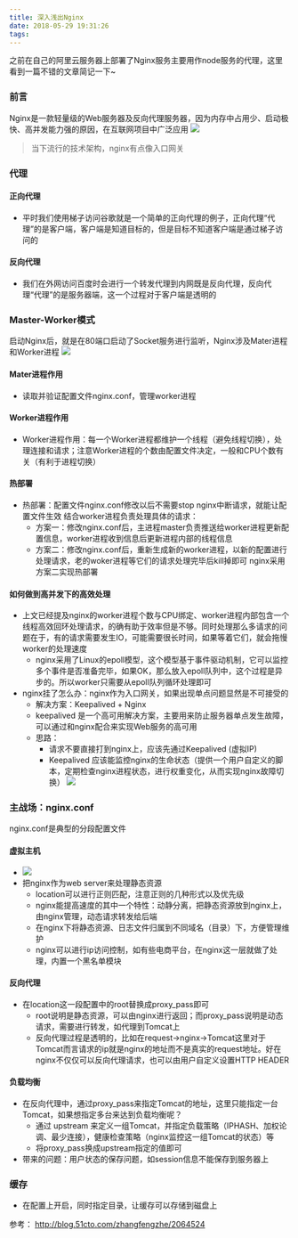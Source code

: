 ```yaml
---
title: 深入浅出Nginx
date: 2018-05-29 19:31:26
tags:
---
```


之前在自己的阿里云服务器上部署了Nginx服务主要用作node服务的代理，这里看到一篇不错的文章简记一下~

### 前言
Nginx是一款轻量级的Web服务器及反向代理服务器，因为内存中占用少、启动极快、高并发能力强的原因，在互联网项目中广泛应用
![](https://ws1.sinaimg.cn/large/e4336439gy1frsgjbi5aej20j40e2aax.jpg)
>当下流行的技术架构，nginx有点像入口网关

### 代理
#### 正向代理
- 平时我们使用梯子访问谷歌就是一个简单的正向代理的例子，正向代理“代理”的是客户端，客户端是知道目标的，但是目标不知道客户端是通过梯子访问的

#### 反向代理
- 我们在外网访问百度时会进行一个转发代理到内网既是反向代理，反向代理“代理”的是服务器端，这一个过程对于客户端是透明的

### Master-Worker模式
启动Nginx后，就是在80端口启动了Socket服务进行监听，Nginx涉及Mater进程和Worker进程
![](https://ws1.sinaimg.cn/large/e4336439gy1frsg790v3mj20m503uaad.jpg)
#### Mater进程作用
- 读取并验证配置文件nginx.conf，管理worker进程

#### Worker进程作用
- Worker进程作用：每一个Worker进程都维护一个线程（避免线程切换），处理连接和请求；注意Worker进程的个数由配置文件决定，一般和CPU个数有关（有利于进程切换）

#### 热部署
- 热部署：配置文件nginx.conf修改以后不需要stop nginx中断请求，就能让配置文件生效
结合worker进程负责处理具体的请求：
    + 方案一：修改nginx.conf后，主进程master负责推送给worker进程更新配置信息，worker进程收到信息后更新进程内部的线程信息
    + 方案二：修改nginx.conf后，重新生成新的worker进程，以新的配置进行处理请求，老的woker进程等它们的请求处理完毕后kill掉即可
nginx采用方案二实现热部署

#### 如何做到高并发下的高效处理
- 上文已经提及nginx的worker进程个数与CPU绑定、worker进程内部包含一个线程高效回环处理请求，的确有助于效率但是不够。同时处理那么多请求的问题在于，有的请求需要发生IO，可能需要很长时间，如果等着它们，就会拖慢worker的处理速度
    + nginx采用了Linux的epoll模型，这个模型基于事件驱动机制，它可以监控多个事件是否准备完毕，如果OK，那么放入epoll队列中，这个过程是异步的。所以worker只需要从epoll队列循环处理即可
- nginx挂了怎么办：nginx作为入口网关，如果出现单点问题显然是不可接受的
    + 解决方案：Keepalived + Nginx
    + keepalived 是一个高可用解决方案，主要用来防止服务器单点发生故障，可以通过和nginx配合来实现Web服务的高可用
    + 思路：
        * 请求不要直接打到nginx上，应该先通过Keepalived (虚拟IP)
        * Keepalived 应该能监控nginx的生命状态（提供一个用户自定义的脚本，定期检查nginx进程状态，进行权重变化，从而实现nginx故障切换）
        ![](https://ws1.sinaimg.cn/large/e4336439gy1frsgov5bh3j20jg07tdgl.jpg)

### 主战场：nginx.conf
nginx.conf是典型的分段配置文件
#### 虚拟主机
- ![](https://ws1.sinaimg.cn/large/e4336439gy1frsgrqy6tsj20ia080t8w.jpg)
- 把nginx作为web server来处理静态资源
    + location可以进行正则匹配，注意正则的几种形式以及优先级
    + nginx能提高速度的其中一个特性：动静分离，把静态资源放到nginx上，由nginx管理，动态请求转发给后端
    + 在nginx下将静态资源、日志文件归属到不同域名（目录）下，方便管理维护
    + nginx可以进行ip访问控制，如有些电商平台，在nginx这一层就做了处理，内置一个黑名单模块
#### 反向代理
- 在location这一段配置中的root替换成proxy_pass即可
    + root说明是静态资源，可以由nginx进行返回；而proxy_pass说明是动态请求，需要进行转发，如代理到Tomcat上
    + 反向代理过程是透明的，比如在request->nginx->Tomcat这里对于Tomcat而言请求的ip就是nginx的地址而不是真实的request地址。好在nginx不仅仅可以反向代理请求，也可以由用户自定义设置HTTP HEADER
#### 负载均衡
- 在反向代理中，通过proxy_pass来指定Tomcat的地址，这里只能指定一台Tomcat，如果想指定多台来达到负载均衡呢？
    +  通过 upstream 来定义一组Tomcat，并指定负载策略（IPHASH、加权论调、最少连接），健康检查策略（nginx监控这一组Tomcat的状态）等
    +  将proxy_pass换成upstream指定的值即可
- 带来的问题：用户状态的保存问题，如session信息不能保存到服务器上

### 缓存
- 在配置上开启，同时指定目录，让缓存可以存储到磁盘上


参考：
http://blog.51cto.com/zhangfengzhe/2064524
